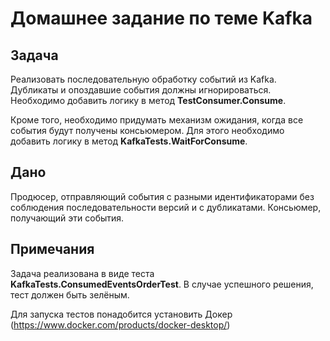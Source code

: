 # Домашнее задание по теме Kafka

## Задача
Реализовать последовательную обработку событий из Kafka.
Дубликаты и опоздавшие события должны игнорироваться.
Необходимо добавить логику в метод **TestConsumer.Consume**.

Кроме того, необходимо придумать механизм ожидания, когда все события будут получены консьюмером.
Для этого необходимо добавить логику в метод **KafkaTests.WaitForConsume**.

## Дано
Продюсер, отправляющий события с разными идентификаторами без соблюдения последовательности версий и с дубликатами.
Консьюмер, получающий эти события.

## Примечания
Задача реализована в виде теста **KafkaTests.ConsumedEventsOrderTest**.
В случае успешного решения, тест должен быть зелёным.

Для запуска тестов понадобится установить Докер (https://www.docker.com/products/docker-desktop/)
